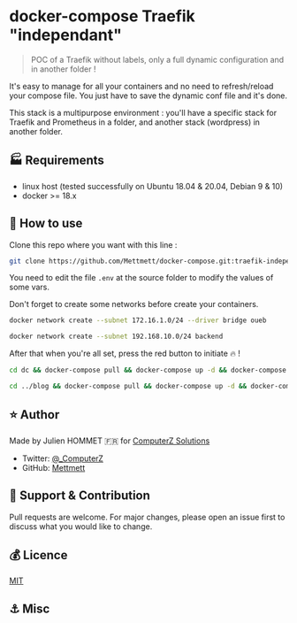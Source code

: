 # docker-compose Traefik "independant"

> POC of a Traefik without labels, only a full dynamic configuration and in another folder !

It's easy to manage for all your containers and no need to refresh/reload your compose file. You just have to save the dynamic conf file and it's done.

This stack is a multipurpose environment : you'll have a specific stack for Traefik and Prometheus in a folder, and another stack (wordpress) in another folder.

## :factory: Requirements

* linux host (tested successfully on Ubuntu 18.04 & 20.04, Debian 9 & 10)
* docker >= 18.x

## :rocket: How to use

Clone this repo where you want with this line :

```bash
git clone https://github.com/Mettmett/docker-compose.git:traefik-independant
```

You need to edit the file `.env` at the source folder to modify the values of some vars.

Don't forget to create some networks before create your containers.

```bash
docker network create --subnet 172.16.1.0/24 --driver bridge oueb

docker network create --subnet 192.168.10.0/24 backend
```

After that when you're all set, press the red button to initiate :fire: !

```bash
cd dc && docker-compose pull && docker-compose up -d && docker-compose logs -f

cd ../blog && docker-compose pull && docker-compose up -d && docker-compose logs -f
```

## :star: Author

Made by Julien HOMMET :fr: for [ComputerZ Solutions](https://computerz.solutions/)

* Twitter: [@_ComputerZ](https://twitter.com/_ComputerZ)
* GitHub: [Mettmett](https://github.com/Mettmett)

## :wrench: Support & Contribution

Pull requests are welcome. For major changes, please open an issue first to discuss what you would like to change.

## :moneybag: Licence

[MIT](https://choosealicense.com/licenses/mit/)

## :anchor: Misc
